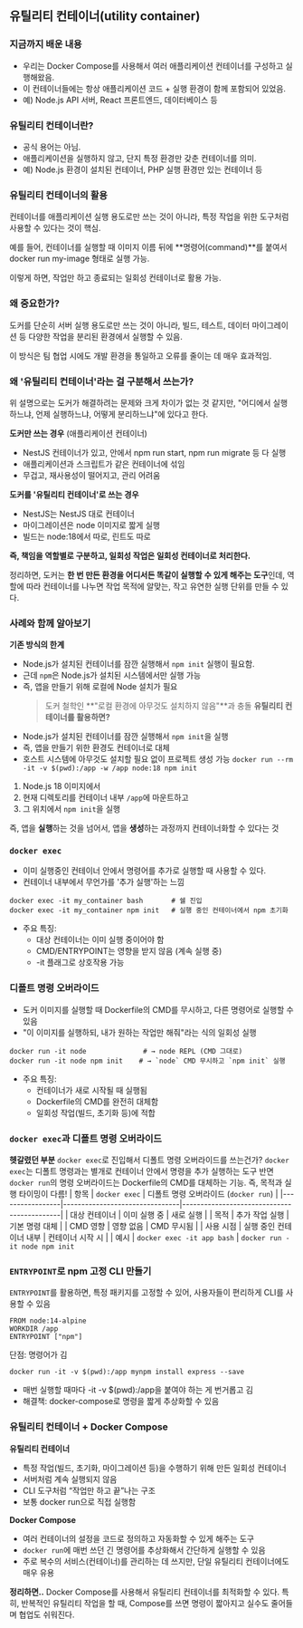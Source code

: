 ## 유틸리티 컨테이너(utility container)
### 지금까지 배운 내용
- 우리는 Docker Compose를 사용해서 여러 애플리케이션 컨테이너를 구성하고 실행해왔음.
- 이 컨테이너들에는 항상 애플리케이션 코드 + 실행 환경이 함께 포함되어 있었음.
- 예) Node.js API 서버, React 프론트엔드, 데이터베이스 등
### 유틸리티 컨테이너란?
- 공식 용어는 아님.
- 애플리케이션을 실행하지 않고, 단지 특정 환경만 갖춘 컨테이너를 의미.
- 예) Node.js 환경이 설치된 컨테이너, PHP 실행 환경만 있는 컨테이너 등
### 유틸리티 컨테이너의 활용
컨테이너를 애플리케이션 실행 용도로만 쓰는 것이 아니라,
특정 작업을 위한 도구처럼 사용할 수 있다는 것이 핵심.

예를 들어, 컨테이너를 실행할 때 이미지 이름 뒤에 **명령어(command)**를 붙여서
docker run my-image <command> 형태로 실행 가능.

이렇게 하면, 작업만 하고 종료되는 일회성 컨테이너로 활용 가능.

### 왜 중요한가?
도커를 단순히 서버 실행 용도로만 쓰는 것이 아니라,
빌드, 테스트, 데이터 마이그레이션 등 다양한 작업을 분리된 환경에서 실행할 수 있음.

이 방식은 팀 협업 시에도 개발 환경을 통일하고 오류를 줄이는 데 매우 효과적임.

### 왜 '유틸리티 컨테이너'라는 걸 구분해서 쓰는가?
위 설명으로는 도커가 해결하려는 문제와 크게 차이가 없는 것 같지만,
"어디에서 실행하느냐, 언제 실행하느냐, 어떻게 분리하느냐"에 있다고 한다.

**도커만 쓰는 경우** (애플리케이션 컨테이너)
- NestJS 컨테이너가 있고, 안에서 npm run start, npm run migrate 등 다 실행
- 애플리케이션과 스크립트가 같은 컨테이너에 섞임
- 무겁고, 재사용성이 떨어지고, 관리 어려움

**도커를 '유틸리티 컨테이너'로 쓰는 경우**
- NestJS는 NestJS 대로 컨테이너
- 마이그레이션은 node 이미지로 짧게 실행
- 빌드는 node:18에서 따로, 린트도 따로

**즉, 책임을 역할별로 구분하고, 일회성 작업은 일회성 컨테이너로 처리한다.**

정리하면, 도커는 **한 번 만든 환경을 어디서든 똑같이 실행할 수 있게 해주는 도구**인데, 역할에 따라 컨테이너를 나누면
작업 목적에 알맞는, 작고 유연한 실행 단위를 만들 수 있다.

### 사례와 함께 알아보기
**기존 방식의 한계**
- Node.js가 설치된 컨테이너를 잠깐 실행해서 `npm init` 실행이 필요함.
- 근데 `npm`은 Node.js가 설치된 시스템에서만 실행 가능
- 즉, 앱을 만들기 위해 로컬에 Node 설치가 필요
  > 도커 철학인 **"로컬 환경에 아무것도 설치하지 않음"**과 충돌
**유틸리티 컨테이너를 활용하면?**
- Node.js가 설치된 컨테이너를 잠깐 실행해서 `npm init`을 실행
- 즉, 앱을 만들기 위한 환경도 컨테이너로 대체
- 호스트 시스템에 아무것도 설치할 필요 없이 프로젝트 생성 가능
  `docker run --rm -it -v $(pwd):/app -w /app node:18 npm init`
1. Node.js 18 이미지에서
2. 현재 디렉토리를 컨테이너 내부 `/app`에 마운트하고
3. 그 위치에서 `npm init`을 실행

즉, 앱을 **실행**하는 것을 넘어서, 앱을 **생성**하는 과정까지 컨테이너화할 수 있다는 것

### `docker exec`
- 이미 실행중인 컨테이너 안에서 명령어를 추가로 실행할 때 사용할 수 있다.
- 컨테이너 내부에서 무언가를 '추가 실행'하는 느낌
```
docker exec -it my_container bash       # 쉘 진입
docker exec -it my_container npm init   # 실행 중인 컨테이너에서 npm 초기화
```
- 주요 특징:
  - 대상 컨테이너는 이미 실행 중이어야 함
  - CMD/ENTRYPOINT는 영향을 받지 않음 (계속 실행 중)
  - -it 플래그로 상호작용 가능
### 디폴트 명령 오버라이드
- 도커 이미지를 실행할 때 Dockerfile의 CMD를 무시하고, 다른 명령어로 실행할 수 있음
- "이 이미지를 실행하되, 내가 원하는 작업만 해줘"라는 식의 일회성 실행
```
docker run -it node              # → node REPL (CMD 그대로)
docker run -it node npm init    # → `node` CMD 무시하고 `npm init` 실행
```
- 주요 특징:
  - 컨테이너가 새로 시작될 때 실행됨
  - Dockerfile의 CMD를 완전히 대체함
  - 일회성 작업(빌드, 초기화 등)에 적합
### `docker exec`과 디폴트 명령 오버라이드
**헷갈렸던 부분**
`docker exec`로 진입해서 디폴트 명령 오버라이드를 쓰는건가?
`docker exec`는 디폴트 명령과는 별개로 컨테이너 안에서 명령을 추가 실행하는 도구
반면 `docker run`의 명령 오버라이드는 Dockerfile의 CMD를 대체하는 기능.
즉, 목적과 실행 타이밍이 다름!
| 항목            | `docker exec`                  | 디폴트 명령 오버라이드 (`docker run`)     |
|-----------------|--------------------------------|--------------------------------------------|
| 대상 컨테이너   | 이미 실행 중                   | 새로 실행                                   |
| 목적            | 추가 작업 실행                 | 기본 명령 대체                              |
| CMD 영향        | 영향 없음                      | CMD 무시됨                                  |
| 사용 시점       | 실행 중인 컨테이너 내부        | 컨테이너 시작 시                            |
| 예시            | `docker exec -it app bash`     | `docker run -it node npm init`   

### `ENTRYPOINT`로 npm 고정 CLI 만들기
`ENTRYPOINT`를 활용하면, 특정 패키지를 고정할 수 있어, 사용자들이 편리하게 CLI를 사용할 수 있음
```
FROM node:14-alpine
WORKDIR /app
ENTRYPOINT ["npm"]
```
단점: 명령어가 김
```
docker run -it -v $(pwd):/app mynpm install express --save
```
- 매번 실행할 때마다 -it -v $(pwd):/app을 붙여야 하는 게 번거롭고 김
- 해결책: docker-compose로 명령을 짧게 추상화할 수 있음

### 유틸리티 컨테이너 + Docker Compose
**유틸리티 컨테이너**
- 특정 작업(빌드, 초기화, 마이그레이션 등)을 수행하기 위해 만든 일회성 컨테이너
- 서버처럼 계속 실행되지 않음
- CLI 도구처럼 “작업만 하고 끝”나는 구조
- 보통 docker run으로 직접 실행함

**Docker Compose**
- 여러 컨테이너의 설정을 코드로 정의하고 자동화할 수 있게 해주는 도구
- `docker run`에 매번 쓰던 긴 명령어를 추상화해서 간단하게 실행할 수 있음
- 주로 복수의 서비스(컨테이너)를 관리하는 데 쓰지만,
단일 유틸리티 컨테이너에도 매우 유용

**정리하면..**
Docker Compose를 사용해서 유틸리티 컨테이너를 최적화할 수 있다.
특히, 반복적인 유틸리티 작업을 할 때, Compose를 쓰면 명령이 짧아지고 실수도 줄어들며 협업도 쉬워진다.
